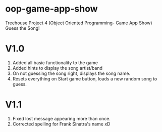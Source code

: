 # oop-game-app-show
Treehouse Project 4 (Object Oriented Programming- Game App Show)
Guess the Song!

# V1.0
1) Added all basic functionality to the game
2) Added hints to display the song artist/band
3) On not guessing the song right, displays the song name.
3) Resets everything on Start game button, loads a new random song to guess.

# V1.1
1) Fixed lost message appearing more than once.
2) Corrected spelling for Frank Sinatra's name xD
